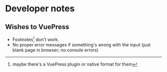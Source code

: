 # Developer notes

## Wishes to VuePress

- Footnotes[^1] don't work.
- No proper error messages if something's wrong with the input (just blank page in browser; no console errors)


[^1]: maybe there's a VuePress plugin or native format for them